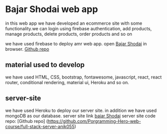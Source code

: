 # Bajar Shodai web app
 in this web app we have developed an ecommerce site with some functionality.we can login using firebase authentication, add products, manage products, delete products, order products and so on

we have used firebase to deploy amr web app.
 open [Bajar Shodai](https://fresh-valley-66193.web.app/) in browser.
 [Github repo](https://github.com/Porgramming-Hero-web-course/full-stack-client-anik055)

## material used to develop

we have used HTML, CSS, bootstrap, fontawesome, javascript, react, react router, conditional rendering, material ui, Heroku and so on. 

## server-site
we have used Heroku to deploy our server site. in addition we have used mongoDB as our database.
server site link [bajar Shodai](https://rhubarb-sundae-92097.herokuapp.com/)
server site code repo: [Github repo] (https://github.com/Porgramming-Hero-web-course/full-stack-server-anik055)

